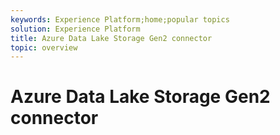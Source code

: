 ```yaml
---
keywords: Experience Platform;home;popular topics
solution: Experience Platform
title: Azure Data Lake Storage Gen2 connector
topic: overview
---
```


# Azure Data Lake Storage Gen2 connector